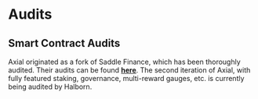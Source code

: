 # Audits

## Smart Contract Audits

Axial originated as a fork of Saddle Finance, which has been thoroughly audited. Their audits can be found [**here**](https://docs.saddle.finance/smart-contract-audit). The second iteration of Axial, with fully featured staking, governance, multi-reward gauges, etc. is currently being audited by Halborn.
